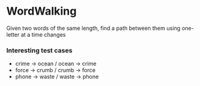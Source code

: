 WordWalking
===========

Given two words of the same length, find a path between them using one-letter at a time changes


### Interesting test cases ###

- crime -> ocean / ocean -> crime
- force -> crumb / crumb -> force
- phone -> waste / waste -> phone
